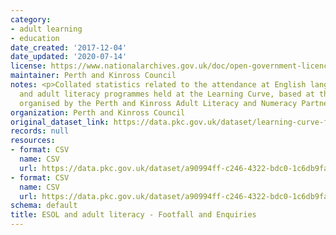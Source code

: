 ```yaml
---
category:
- adult learning
- education
date_created: '2017-12-04'
date_updated: '2020-07-14'
license: https://www.nationalarchives.gov.uk/doc/open-government-licence/version/3/
maintainer: Perth and Kinross Council
notes: <p>Collated statistics related to the attendance at English language (ESOL)
  and adult literacy programmes held at the Learning Curve, based at the AK Bell Library,
  organised by the Perth and Kinross Adult Literacy and Numeracy Partnership.</p>
organization: Perth and Kinross Council
original_dataset_link: https://data.pkc.gov.uk/dataset/learning-curve-footfall
records: null
resources:
- format: CSV
  name: CSV
  url: https://data.pkc.gov.uk/dataset/a90994ff-c246-4322-bdc0-1c6db9faae0f/resource/9373f72a-14de-47e4-9e26-6d9dca5d08c7/download/2015-2016.csv
- format: CSV
  name: CSV
  url: https://data.pkc.gov.uk/dataset/a90994ff-c246-4322-bdc0-1c6db9faae0f/resource/dab6a84c-b608-44c8-a5cd-f1e0314f4817/download/2016-2017.csv
schema: default
title: ESOL and adult literacy - Footfall and Enquiries
---
```

